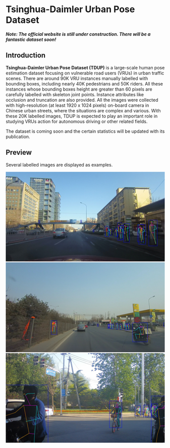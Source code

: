 # Tsinghua-Daimler Urban Pose Dataset
***Note: The official website is still under construction. There will be a fantastic dataset soon!***

## Introduction

**Tsinghua-Daimler Urban Pose Dataset (TDUP)**  is a large-scale human pose estimation dataset focusing on vulnerable road users (VRUs) in urban traffic scenes. There are around 90K VRU instances manually labelled with bounding boxes, including nearly 40K pedestrians and 50K riders. All these instances whose bounding boxes height are greater than 60 pixels are carefully labelled with skeleton joint points. Instance attributes like occlusion and truncation are also provided. All the  images were collected with high-resolution (at least 1920 x 1024 pixels) on-board camera in Chinese urban streets, where the situations are complex and various. With these 20K labelled images, TDUP is expected to play an important role in studying VRUs action for  autonomous driving or other related fields.

The dataset is coming soon and the certain statistics will be updated with its publication.

## Preview

Several labelled images are displayed as examples.

<img src="https://github.com/OpenICV-THU/TDUP-dataset/blob/master/examples/2017-02-24-14-19-45_14-26-50-000.jpg" alt="example_1" style="zoom:50%;" />

<img src="https://github.com/OpenICV-THU/TDUP-dataset/blob/master/examples/2017-03-04-09-56-25_09-56-35-000.jpg" alt="example_2" style="zoom:50%;" />

<img src="https://github.com/OpenICV-THU/TDUP-dataset/blob/master/examples/2017-04-25-17-12-35.jpg" alt="example_3" style="zoom:50%;" />